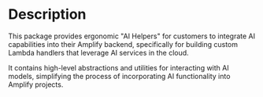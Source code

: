# Description

This package provides ergonomic "AI Helpers" for customers to integrate AI capabilities into their Amplify backend, specifically for building custom Lambda handlers that leverage AI services in the cloud.

It contains high-level abstractions and utilities for interacting with AI models, simplifying the process of incorporating AI functionality into Amplify projects.
